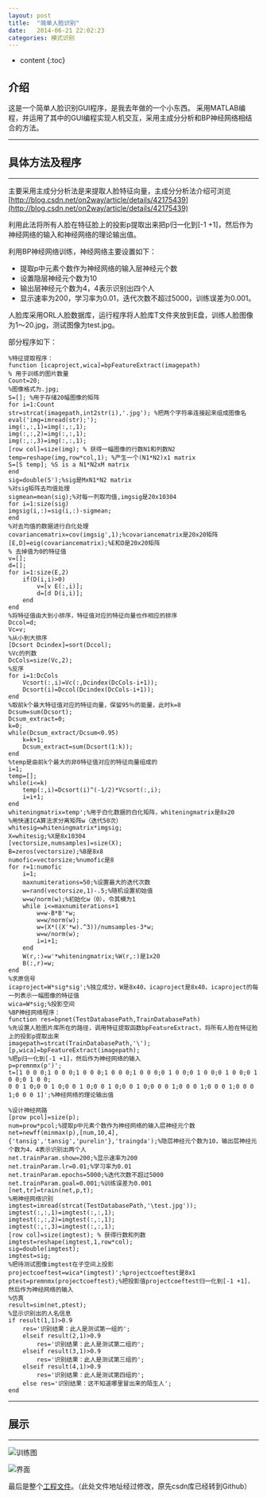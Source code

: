 ```yaml
---
layout: post
title:  "简单人脸识别"
date:   2014-06-21 22:02:23
categories: 模式识别
---
```


* content
{:toc}

## 介绍
这是一个简单人脸识别GUI程序，是我去年做的一个小东西。
采用MATLAB编程，并运用了其中的GUI编程实现人机交互，采用主成分分析和BP神经网络相结合的方法。

---

## 具体方法及程序

---

主要采用主成分分析法是来提取人脸特征向量，主成分分析法介绍可浏览[http://blog.csdn.net/on2way/article/details/42175439](http://blog.csdn.net/on2way/article/details/42175439)

利用此法将所有人脸在特征脸上的投影p提取出来把p归一化到[-1 +1]，然后作为神经网络的输入和神经网络的理论输出值。

利用BP神经网络训练，神经网络主要设置如下：

- 提取p中元素个数作为神经网络的输入层神经元个数
- 设置隐层神经元个数为10
- 输出层神经元个数为4，4表示识别出四个人
- 显示速率为200，学习率为0.01，迭代次数不超过5000，训练误差为0.001。

人脸库采用ORL人脸数据库，运行程序将人脸库T文件夹放到E盘，训练人脸图像为1～20.jpg，测试图像为test.jpg。

部分程序如下：

    %特征提取程序：
    function [icaproject,wica]=bpFeatureExtract(imagepath)
    % 用于训练的图片数量
    Count=20;
    %图像格式为.jpg;
    S=[]; %用于存储20幅图像的矩阵
    for i=1:Count
    str=strcat(imagepath,int2str(i),'.jpg'); %把两个字符串连接起来组成图像名
    eval('img=imread(str);');
    img(:,:,1)=img(:,:,1);
    img(:,:,2)=img(:,:,1);
    img(:,:,3)=img(:,:,1);
    [row col]=size(img); % 获得一幅图像的行数N1和列数N2
    temp=reshape(img,row*col,1); %产生一个(N1*N2)x1 matrix
    S=[S temp]; %S is a N1*N2xM matrix
    end
    sig=double(S');%sig是MxN1*N2 matrix
    %对sig矩阵去均值处理
    sigmean=mean(sig);%对每一列取均值,imgsig是20x10304
    for i=1:size(sig)
    imgsig(i,:)=sig(i,:)-sigmean;
    end
    %对去均值的数据进行白化处理
    covariancematrix=cov(imgsig',1);%covariancematrix是20x20矩阵
    [E,D]=eig(covariancematrix);%E和D是20x20矩阵
    % 去掉值为0的特征值
    v=[];
    d=[];
    for i=1:size(E,2)
    	if(D(i,i)>0)
    		v=[v E(:,i)];
    		d=[d D(i,i)];
    	end
    end
    %将特征值由大到小排序，特征值对应的特征向量也作相应的排序
    Dccol=d;
    Vc=v;
    %从小到大排序
    [Dcsort Dcindex]=sort(Dccol);
    %Vc的列数
    DcCols=size(Vc,2);
    %反序
    for i=1:DcCols
     	Vcsort(:,i)=Vc(:,Dcindex(DcCols-i+1));
     	Dcsort(i)=Dccol(Dcindex(DcCols-i+1));
    end
    %取前k个最大特征值对应的特征向量，保留95％的能量，此时k=8
    Dcsum=sum(Dcsort);
    Dcsum_extract=0;
    k=0;
    while(Dcsum_extract/Dcsum<0.95)
     	k=k+1;
     	Dcsum_extract=sum(Dcsort(1:k));
    end
    %temp是由前k个最大的非0特征值对应的特征向量组成的
    i=1;
    temp=[];
    while(i<=k)
     	temp(:,i)=Dcsort(i)^(-1/2)*Vcsort(:,i);
     	i=i+1;
    end
    whiteningmatrix=temp';%用于白化数据的白化矩阵，whiteningmatrix是8x20
    %用快速ICA算法求分离矩阵w（迭代50次）
    whitesig=whiteningmatrix*imgsig;
    X=whitesig;%X是8x10304
    [vectorsize,numsamples]=size(X);
    B=zeros(vectorsize);%B是8x8
    numofic=vectorsize;%numofic是8
    for r=1:numofic
    	i=1;
     	maxnumiterations=50;%设置最大的迭代次数
    	w=rand(vectorsize,1)-.5;%随机设置初始值
    	w=w/norm(w);%初始化w（0），令其模为1
    	while i<=maxnumiterations+1
    		w=w-B*B'*w;
    		w=w/norm(w);
    		w=(X*((X'*w).^3))/numsamples-3*w;
    		w=w/norm(w);
    		i=i+1;
    	end
    	W(r,:)=w'*whiteningmatrix;%W(r,:)是1x20
    	B(:,r)=w;
    end
    %求原信号
    icaproject=W*sig*sig';%独立成分，W是8x40，icaproject是8x40，icaproject的每一列表示一幅图像的特征值
    wica=W*sig;%投影空间
    %BP神经网络程序：
    function res=bpnet(TestDatabasePath,TrainDatabasePath)
    %先设置人脸图片库所在的路径，调用特征提取函数bpFeatureExtract，将所有人脸在特征脸上的投影p提取出来
    imagepath=strcat(TrainDatabasePath,'\');
    [p,wica]=bpFeatureExtract(imagepath);
    %把p归一化到[-1 +1]，然后作为神经网络的输入
    p=premnmx(p')';
    t=[1 0 0 0;1 0 0 0;1 0 0 0;1 0 0 0;1 0 0 0;0 1 0 0;0 1 0 0;0 1 0 0;0 1 0 0;0 1 0 0;
    0 0 1 0;0 0 1 0;0 0 1 0;0 0 1 0;0 0 1 0;0 0 0 1;0 0 0 1;0 0 0 1;0 0 0 1;0 0 0 1]';%神经网络的理论输出值
    
    %设计神经网路
    [prow pcol]=size(p);
    num=prow*pcol;%提取p中元素个数作为神经网络的输入层神经元个数
    net=newff(minmax(p),[num,10,4],{'tansig','tansig','purelin'},'traingda');%隐层神经元个数为10，输出层神经元个数为4，4表示识别出两个人
    net.trainParam.show=200;%显示速率为200
    net.trainParam.lr=0.01;%学习率为0.01
    net.trainParam.epochs=5000;%迭代次数不超过5000
    net.trainParam.goal=0.001;%训练误差为0.001
    [net,tr]=train(net,p,t);
    %用神经网络识别
    imgtest=imread(strcat(TestDatabasePath,'\test.jpg'));
    imgtest(:,:,1)=imgtest(:,:,1);
    imgtest(:,:,2)=imgtest(:,:,1);
    imgtest(:,:,3)=imgtest(:,:,1);
    [row col]=size(imgtest); % 获得行数和列数
    imgtest=reshape(imgtest,1,row*col);
    sig=double(imgtest);
    imgtest=sig;
    %把待测试图像imgtest在子空间上投影
    projectcoeftest=wica*(imgtest)';%projectcoeftest是8x1
    ptest=premnmx(projectcoeftest);%把投影值projectcoeftest归一化到[-1 +1]，然后作为神经网络的输入
    %仿真
    result=sim(net,ptest);
    %显示识别出的人名信息
    if result(1,1)>0.9
    	res='识别结果：此人是测试第一组的';
      	elseif result(2,1)>0.9
    		res='识别结果：此人是测试第二组的';
    	elseif result(3,1)>0.9
    		res='识别结果：此人是测试第三组的';
    	elseif result(4,1)>0.9
    		res='识别结果：此人是测试第四组的';
    	else res='识别结果：这不知道哪里冒出来的陌生人';
    end

---

## 展示

---

![训练图](https://github.com/newpunch/SimpleFaceDetect/blob/master/NeuralNetworkTraining.png)

![界面](https://github.com/newpunch/SimpleFaceDetect/blob/master/GUI.ong)  

最后是整个[工程文件](https://github.com/newpunch/SimpleFaceDetect)。（此处文件地址经过修改，原先csdn库已经转到Github）
